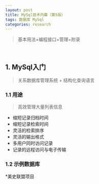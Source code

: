 ```yaml
---
layout: post
title: MySql技术内幕（第5版）
tags: 数据库 MySql
categories: research
---
```

> 基本用法+编程接口+管理+附录

<br/>

## 1. MySql入门
> 关系数据库管理系统 + 结构化查询语言

### 1.1 用途
> 高效管理大量列表信息
* 缩短记录归档时间
* 缩短记录检索时间
* 灵活的检索排序
* 灵活的输出格式
* 多用户同时访问记录
* 记录的远程访问与电子传输

### 1.2 示例数据库
>
*美史联盟项目 

<br/>
